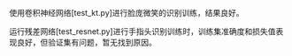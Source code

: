使用卷积神经网络[test_kt.py]进行脸庞微笑的识别训练，结果良好。

运行残差网络[test_resnet.py]进行手指头识别训练时，训练集准确度和损失值表现良好，但验证集有问题，暂无找到原因。